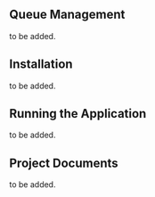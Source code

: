 ## Queue Management
to be added.

## Installation
to be added.

## Running the Application
to be added.

## Project Documents
to be added.